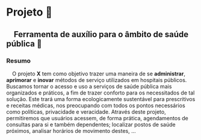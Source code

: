 # Projeto  📖
&nbsp;&nbsp;&nbsp;&nbsp;Ferramenta de auxílio para o âmbito de saúde pública 🏥
---
### Resumo 
&nbsp;&nbsp;&nbsp;&nbsp;O projeto **X** tem como objetivo trazer uma maneira de se **administrar**, **aprimorar** e **inovar** métodos de serviço utilizados em hospitais públicos. Buscamos tornar o acesso e uso a serviços de saúde pública mais organizados e práticos, a fim de trazer conforto para os necessitados de tal solução. Este trará uma forma ecologicamente sustentável para prescritivos e receitas médicas, nos preocupando com todos os pontos necessários como políticas, privacidade e veracidade. Através deste projeto, permitiremos que usuários acessem, de forma prática, agendamentos de consultas para si e também dependentes; localizar postos de saúde próximos, analisar horários de movimento destes, ...
  
